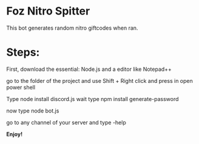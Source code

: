 # Foz Nitro Spitter
This bot generates random nitro giftcodes when ran.

# Steps:

First, download the essential:
Node.js and a editor like Notepad++

go to the folder of the project and use Shift + Right click and press in open power shell

Type node install discord.js
wait
type npm install generate-password

now type node bot.js

go to any channel of your server and type -help

**Enjoy!**
